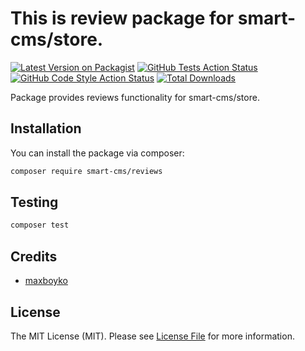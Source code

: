 # This is review package for smart-cms/store.

[![Latest Version on Packagist](https://img.shields.io/packagist/v/smart-cms/reviews.svg?style=flat-square)](https://packagist.org/packages/smart-cms/reviews)
[![GitHub Tests Action Status](https://img.shields.io/github/actions/workflow/status/smart-cms/reviews/run-tests.yml?branch=main&label=tests&style=flat-square)](https://github.com/smart-cms/reviews/actions?query=workflow%3Arun-tests+branch%3Amain)
[![GitHub Code Style Action Status](https://img.shields.io/github/actions/workflow/status/smart-cms/reviews/fix-php-code-style-issues.yml?branch=main&label=code%20style&style=flat-square)](https://github.com/smart-cms/reviews/actions?query=workflow%3A"Fix+PHP+code+style+issues"+branch%3Amain)
[![Total Downloads](https://img.shields.io/packagist/dt/smart-cms/reviews.svg?style=flat-square)](https://packagist.org/packages/smart-cms/reviews)

Package provides reviews functionality for smart-cms/store.

## Installation

You can install the package via composer:

```bash
composer require smart-cms/reviews
```

## Testing

```bash
composer test
```

## Credits

-   [maxboyko](https://github.com/maxboiko)

## License

The MIT License (MIT). Please see [License File](LICENSE.md) for more information.

